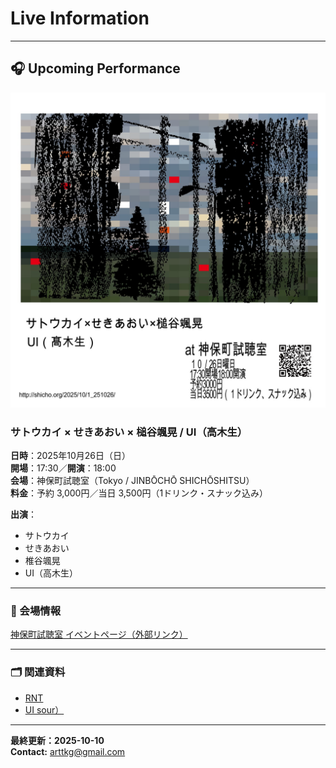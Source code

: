 # Live Information

---

## 🎧 Upcoming Performance

![UI SOUR flyer](1_251026.jpg)

### サトウカイ × せきあおい × 槌谷颯晃 / UI（高木生）

**日時**：2025年10月26日（日）  
**開場**：17:30／**開演**：18:00  
**会場**：神保町試聴室（Tokyo / JINBŌCHŌ SHICHŌSHITSU）  
**料金**：予約 3,000円／当日 3,500円（1ドリンク・スナック込み）  

**出演**：  
- サトウカイ  
- せきあおい  
- 椎谷颯晃  
- UI（高木生）

---

### 📍 会場情報  
[神保町試聴室 イベントページ（外部リンク）](http://shicho.org/2025/10/1_251026/)

---

### 🗂 関連資料  
- [RNT](rules.md)  
- [UI sour）](procedure.md)  


---

**最終更新：2025-10-10**  
**Contact:** arttkg@gmail.com
